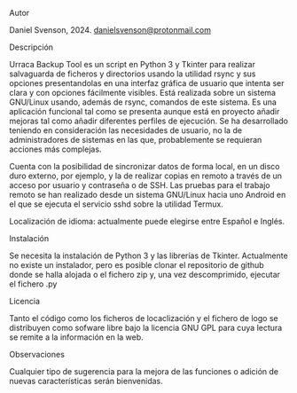 Autor

Daniel Svenson, 2024.
danielsvenson@protonmail.com



Descripción

Urraca Backup Tool es un script en Python 3 y Tkinter para realizar salvaguarda de ficheros y directorios usando 
la utilidad rsync y sus opciones presentandolas en una interfaz gráfica de usuario que intenta ser clara y con
opciones fácilmente visibles.
Está realizada sobre un sistema GNU/Linux usando, además de rsync, comandos de este sistema.
Es una aplicación funcional tal como se presenta aunque está en proyecto añadir mejoras tal como añadir
diferentes perfiles de ejecución.
Se ha desarrollado teniendo en consideración las necesidades de usuario, no la de administradores de sistemas
en las que, probablemente se requieran acciones más complejas.

Cuenta con la posibilidad de sincronizar datos de forma local, en un disco duro externo, por ejemplo, y 
la de realizar copias en remoto a través de un acceso por usuario y contraseña o de SSH. Las pruebas
para el trabajo remoto se han realizado desde un sistema GNU/Linux hacia uno Android en el que se ejecuta
el servicio sshd sobre la utilidad Termux. 

Localización de idioma: actualmente puede elegirse entre Español e Inglés.


Instalación

Se necesita la instalación de Python 3 y las librerías de Tkinter.
Actualmente no existe un instalador, pero es posible clonar el repositorio de github donde se halla alojada
o el fichero zip y, una vez descomprimido, ejecutar el fichero .py


Licencia

Tanto el código como los ficheros de locaclización y el fichero de logo se distribuyen como sofware
libre bajo la licencia GNU GPL para cuya lectura se remite a la información en la web.



Observaciones

Cualquier tipo de sugerencia para la mejora de las funciones o adición de nuevas características
serán bienvenidas.








